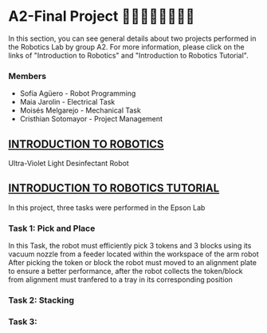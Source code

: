 # A2-Final Project 👩‍💻👩‍🔧👨‍💻👨‍🔧
In this section, you can see general details about two projects performed in the Robotics Lab by group A2. For more information, 
please click on the links of "Introduction to Robotics" and "Introduction to Robotics Tutorial".
### Members
- Sofía Agüero - Robot Programming
- Maia Jarolin - Electrical Task
- Moisés Melgarejo - Mechanical Task
- Cristhian Sotomayor - Project Management
## [INTRODUCTION TO ROBOTICS](Introduction%20to%20Robotics/)
Ultra-Violet Light Desinfectant Robot

## [INTRODUCTION TO ROBOTICS TUTORIAL](Introduction%20to%20Robotics%20Tutorial/)
In this project, three tasks were performed in the Epson Lab
### Task 1: Pick and Place
In this Task, the robot must efficiently pick 3 tokens and 3 blocks using its vacuum nozzle from a feeder located within the workspace of the arm robot
After picking the token or block the robot must moved to an alignment plate to ensure a better performance, after the robot collects the token/block from 
alignment must tranfered to a tray in its corresponding position
### Task 2: Stacking
### Task 3:

